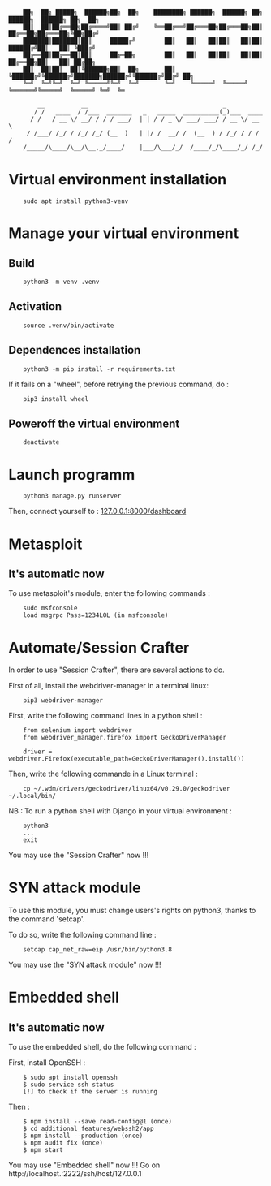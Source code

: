 


        ██╗  ██╗ █████╗  ██████╗██╗  ██╗    ████████╗ ██████╗  ██████╗ ██╗     ██████╗  ██████╗ ██╗  ██╗
        ██║  ██║██╔══██╗██╔════╝██║ ██╔╝    ╚══██╔══╝██╔═══██╗██╔═══██╗██║     ██╔══██╗██╔═══██╗╚██╗██╔╝
        ███████║███████║██║     █████╔╝        ██║   ██║   ██║██║   ██║██║     ██████╔╝██║   ██║ ╚███╔╝
        ██╔══██║██╔══██║██║     ██╔═██╗        ██║   ██║   ██║██║   ██║██║     ██╔══██╗██║   ██║ ██╔██╗
        ██║  ██║██║  ██║╚██████╗██║  ██╗       ██║   ╚██████╔╝╚██████╔╝███████╗██████╔╝╚██████╔╝██╔╝ ██╗
        ╚═╝  ╚═╝╚═╝  ╚═╝ ╚═════╝╚═╝  ╚═╝       ╚═╝    ╚═════╝  ╚═════╝ ╚══════╝╚═════╝  ╚═════╝ ╚═╝  ╚═

            __          __                                     _
           / /   ____  / /___  _______   _   _____  __________(_)___  ____
          / /   / __ \/ __/ / / / ___/  | | / / _ \/ ___/ ___/ / __ \/ __ \
         / /___/ /_/ / /_/ /_/ (__  )   | |/ /  __/ /  (__  ) / /_/ / / / /
        /_____/\____/\__/\__,_/____/    |___/\___/_/  /____/_/\____/_/ /_/



# Virtual environment installation

		sudo apt install python3-venv

# Manage your virtual environment

## Build

		python3 -m venv .venv

## Activation

		source .venv/bin/activate
	
## Dependences installation

		python3 -m pip install -r requirements.txt
		
If it fails on a "wheel", before retrying the previous command, do :

		pip3 install wheel

## Poweroff the virtual environment

		deactivate

# Launch programm

		python3 manage.py runserver

Then, connect yourself to : [127.0.0.1:8000/dashboard](127.0.0.1:8000/dashboard)

# Metasploit
## It's automatic now

To use metasploit's module, enter the following commands :

		sudo msfconsole
		load msgrpc Pass=1234LOL (in msfconsole)
		
# Automate/Session Crafter

In order to use "Session Crafter", there are several actions to do.

First of all, install the webdriver-manager in a terminal linux:
        
        pip3 webdriver-manager

First, write the following command lines in a python shell :

		from selenium import webdriver
		from webdriver_manager.firefox import GeckoDriverManager

        driver = webdriver.Firefox(executable_path=GeckoDriverManager().install())

	
Then, write the following commande in a Linux terminal :

		cp ~/.wdm/drivers/geckodriver/linux64/v0.29.0/geckodriver ~/.local/bin/
		
NB : To run a python shell with Django in your virtual environment :
		
		python3 
		...
		exit
		
You may use the "Session Crafter" now !!!

# SYN attack module

To use this module, you must change users's rights on python3, thanks to the command 'setcap'.

To do so, write the following command line :

		setcap cap_net_raw=eip /usr/bin/python3.8

You may use the "SYN attack module" now !!!

# Embedded shell
## It's automatic now

To use the embedded shell, do the following command :

First, install OpenSSH :

		$ sudo apt install openssh
		$ sudo service ssh status
		[!] to check if the server is running

Then :

		$ npm install --save read-config@1 (once)
		$ cd additional_features/webssh2/app
		$ npm install --production (once)
		$ npm audit fix (once)
		$ npm start


You may use "Embedded shell" now !!! Go on http://localhost.:2222/ssh/host/127.0.0.1


